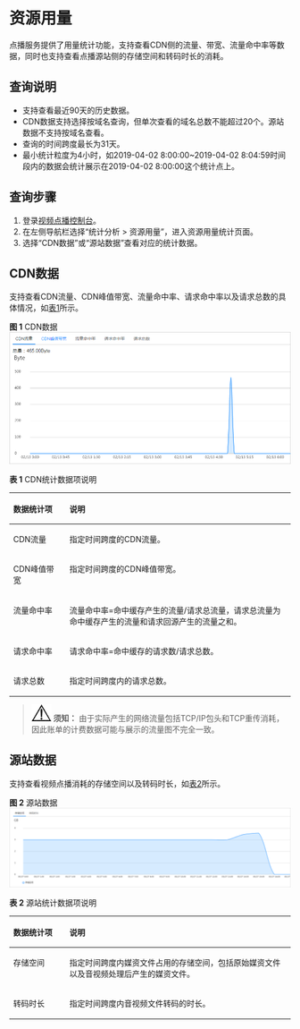 # 资源用量<a name="vod010036"></a>

点播服务提供了用量统计功能，支持查看CDN侧的流量、带宽、流量命中率等数据，同时也支持查看点播源站侧的存储空间和转码时长的消耗。

## 查询说明<a name="section112778464318"></a>

-   支持查看最近90天的历史数据。
-   CDN数据支持选择按域名查询，但单次查看的域名总数不能超过20个。源站数据不支持按域名查看。
-   查询的时间跨度最长为31天。
-   最小统计粒度为4小时，如2019-04-02 8:00:00\~2019-04-02 8:04:59时间段内的数据会统计展示在2019-04-02 8:00:00这个统计点上。

## 查询步骤<a name="section1539794716426"></a>

1.  登录[视频点播控制台](https://console.huaweicloud.com/vod)。
2.  在左侧导航栏选择“统计分析 \> 资源用量”，进入资源用量统计页面。
3.  选择“CDN数据”或“源站数据”查看对应的统计数据。

## CDN数据<a name="section1753705718477"></a>

支持查看CDN流量、CDN峰值带宽、流量命中率、请求命中率以及请求总数的具体情况，如[表1](#table13425171295813)所示。

**图 1**  CDN数据<a name="fig17334643818"></a>  
![](figures/CDN数据.png "CDN数据")

**表 1**  CDN统计数据项说明

<a name="table13425171295813"></a>
<table><thead align="left"><tr id="row942517122582"><th class="cellrowborder" valign="top" width="20%" id="mcps1.2.3.1.1"><p id="p24256127580"><a name="p24256127580"></a><a name="p24256127580"></a>数据统计项</p>
</th>
<th class="cellrowborder" valign="top" width="80%" id="mcps1.2.3.1.2"><p id="p1742681210587"><a name="p1742681210587"></a><a name="p1742681210587"></a>说明</p>
</th>
</tr>
</thead>
<tbody><tr id="row144261112115817"><td class="cellrowborder" valign="top" width="20%" headers="mcps1.2.3.1.1 "><p id="p5426101218582"><a name="p5426101218582"></a><a name="p5426101218582"></a>CDN流量</p>
</td>
<td class="cellrowborder" valign="top" width="80%" headers="mcps1.2.3.1.2 "><p id="p1842618124584"><a name="p1842618124584"></a><a name="p1842618124584"></a>指定时间跨度的CDN流量。</p>
</td>
</tr>
<tr id="row5426912205819"><td class="cellrowborder" valign="top" width="20%" headers="mcps1.2.3.1.1 "><p id="p20426812135817"><a name="p20426812135817"></a><a name="p20426812135817"></a>CDN峰值带宽</p>
</td>
<td class="cellrowborder" valign="top" width="80%" headers="mcps1.2.3.1.2 "><p id="p18426141218582"><a name="p18426141218582"></a><a name="p18426141218582"></a>指定时间跨度的CDN峰值带宽。</p>
</td>
</tr>
<tr id="row18426111245817"><td class="cellrowborder" valign="top" width="20%" headers="mcps1.2.3.1.1 "><p id="p142821210584"><a name="p142821210584"></a><a name="p142821210584"></a>流量命中率</p>
</td>
<td class="cellrowborder" valign="top" width="80%" headers="mcps1.2.3.1.2 "><p id="p19428201295814"><a name="p19428201295814"></a><a name="p19428201295814"></a>流量命中率=命中缓存产生的流量/请求总流量，请求总流量为命中缓存产生的流量和请求回源产生的流量之和。</p>
</td>
</tr>
<tr id="row74284129581"><td class="cellrowborder" valign="top" width="20%" headers="mcps1.2.3.1.1 "><p id="p54281126583"><a name="p54281126583"></a><a name="p54281126583"></a>请求命中率</p>
</td>
<td class="cellrowborder" valign="top" width="80%" headers="mcps1.2.3.1.2 "><p id="p1642821255811"><a name="p1642821255811"></a><a name="p1642821255811"></a>请求命中率=命中缓存的请求数/请求总数。</p>
</td>
</tr>
<tr id="row542851210588"><td class="cellrowborder" valign="top" width="20%" headers="mcps1.2.3.1.1 "><p id="p11428812195811"><a name="p11428812195811"></a><a name="p11428812195811"></a>请求总数</p>
</td>
<td class="cellrowborder" valign="top" width="80%" headers="mcps1.2.3.1.2 "><p id="p17428151255819"><a name="p17428151255819"></a><a name="p17428151255819"></a>指定时间跨度内的请求总数。</p>
</td>
</tr>
</tbody>
</table>

>![](public_sys-resources/icon-notice.gif) **须知：** 
>由于实际产生的网络流量包括TCP/IP包头和TCP重传消耗，因此账单的计费数据可能与展示的流量图不完全一致。

## 源站数据<a name="section554815495175"></a>

支持查看视频点播消耗的存储空间以及转码时长，如[表2](#table243222119317)所示。

**图 2**  源站数据<a name="fig856631313818"></a>  
![](figures/源站数据.png "源站数据")

**表 2**  源站统计数据项说明

<a name="table243222119317"></a>
<table><thead align="left"><tr id="row54323211035"><th class="cellrowborder" valign="top" width="20%" id="mcps1.2.3.1.1"><p id="p13432152116312"><a name="p13432152116312"></a><a name="p13432152116312"></a>数据统计项</p>
</th>
<th class="cellrowborder" valign="top" width="80%" id="mcps1.2.3.1.2"><p id="p1843312211634"><a name="p1843312211634"></a><a name="p1843312211634"></a>说明</p>
</th>
</tr>
</thead>
<tbody><tr id="row44339213317"><td class="cellrowborder" valign="top" width="20%" headers="mcps1.2.3.1.1 "><p id="p143316219316"><a name="p143316219316"></a><a name="p143316219316"></a>存储空间</p>
</td>
<td class="cellrowborder" valign="top" width="80%" headers="mcps1.2.3.1.2 "><p id="p189107192391"><a name="p189107192391"></a><a name="p189107192391"></a>指定时间跨度内媒资文件占用的存储空间，包括原始媒资文件以及音视频处理后产生的媒资文件。</p>
</td>
</tr>
<tr id="row343316211234"><td class="cellrowborder" valign="top" width="20%" headers="mcps1.2.3.1.1 "><p id="p154338211931"><a name="p154338211931"></a><a name="p154338211931"></a>转码时长</p>
</td>
<td class="cellrowborder" valign="top" width="80%" headers="mcps1.2.3.1.2 "><p id="p19433621136"><a name="p19433621136"></a><a name="p19433621136"></a>指定时间跨度内音视频文件转码的时长。</p>
</td>
</tr>
</tbody>
</table>

